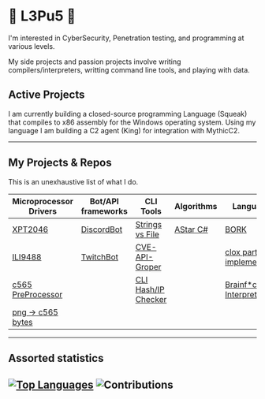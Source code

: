 # 🐰 L3Pu5 🐰 

I'm interested in CyberSecurity, Penetration testing, and programming at various levels. 

My side projects and passion projects involve writing compilers/interpreters, writting command line tools, and playing with data. 

## Active Projects

I am currently building a closed-source programming Language (Squeak) that compiles to x86 assembly for the Windows operating system.
Using my language I am building a C2 agent (King) for integration with MythicC2.

---
## My Projects & Repos

This is an unexhaustive list of what I do.

|Microprocessor Drivers|Bot/API frameworks|CLI Tools|Algorithms|Languages|Lexer|
| --- | --- | --- | --- | --- | ---- |
|[XPT2046](https://github.com/L3pu5/XPT2046_micropython)|[DiscordBot](https://github.com/L3pu5/dBunBot)|[Strings vs File](https://github.com/L3pu5/CleanPaws) |[AStar C#](https://github.com/L3pu5/CSharpAStar)|[BORK](https://github.com/L3pu5/BORK)|[Rust Tokenizer](https://github.com/L3pu5/bnuuy_scratch)|
|[ILI9488](https://github.com/L3pu5/ILI9488_micropython)|[TwitchBot](https://github.com/L3pu5/TBunBot)|[CVE-API-Groper](https://github.com/L3pu5/CVEChomper)||[clox partial implementation](https://github.com/L3pu5/clox)|[C++ JSON Parser](https://github.com/L3pu5/Rulexer)|
|[c565 PreProcessor](https://github.com/L3pu5/c565_chunk)||[CLI Hash/IP Checker](https://github.com/L3pu5/BunSearch)||[Brainf*ck Interpreter](https://github.com/L3pu5/BrainFuck-Interpreter)|
|[png -> c565 bytes](https://github.com/L3pu5/png_to_c565_bytes)|

---
## Assorted statistics

[![Top Languages](https://github-readme-stats.vercel.app/api/top-langs/?username=L3pu5&theme=transparent&langs_count=7)](https://github.com/anuraghazra/github-readme-stats)
![Contributions](https://github-readme-stats.vercel.app/api?username=l3pu5&show_icons=true&theme=transparent)
---

<!---
L3pu5/L3pu5 is a ✨ special ✨ repository because its `README.md` (this file) appears on your GitHub profile.
You can click the Preview link to take a look at your changes.
--->
